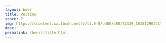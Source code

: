 ```yaml
---
layout: beer
title: Veltins
score: 7
img: https://scontent.xx.fbcdn.net/v/t1.0-0/p480x480/32339_10151296241778745_603957055_n.jpg?oh=d292ada262afe6095d301f878984d6ce&oe=58E043D7
desc: 
permalink: /beer/:title.html
---
```

